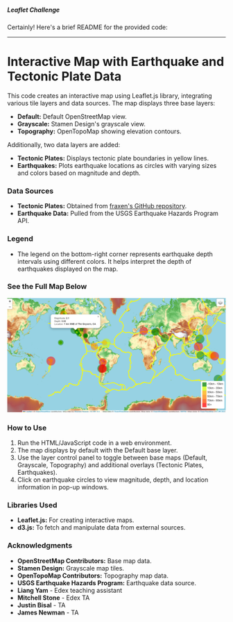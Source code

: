
##### Leaflet Challenge 

Certainly! Here's a brief README for the provided code:

---

# Interactive Map with Earthquake and Tectonic Plate Data

This code creates an interactive map using Leaflet.js library, integrating various tile layers and data sources. The map displays three base layers:

- **Default:** Default OpenStreetMap view.
- **Grayscale:** Stamen Design's grayscale view.
- **Topography:** OpenTopoMap showing elevation contours.

Additionally, two data layers are added:

- **Tectonic Plates:** Displays tectonic plate boundaries in yellow lines.
- **Earthquakes:** Plots earthquake locations as circles with varying sizes and colors based on magnitude and depth.

### Data Sources

- **Tectonic Plates:** Obtained from [fraxen's GitHub repository](https://github.com/fraxen/tectonicplates).
- **Earthquake Data:** Pulled from the USGS Earthquake Hazards Program API.

### Legend

- The legend on the bottom-right corner represents earthquake depth intervals using different colors. It helps interpret the depth of earthquakes displayed on the map.
### See the Full Map Below
![FullMAP](https://github.com/bolitaf88/Leaflet-challenge/blob/main/Images/fullmap.png)

### How to Use

1. Run the HTML/JavaScript code in a web environment.
2. The map displays by default with the Default base layer.
3. Use the layer control panel to toggle between base maps (Default, Grayscale, Topography) and additional overlays (Tectonic Plates, Earthquakes).
4. Click on earthquake circles to view magnitude, depth, and location information in pop-up windows.

### Libraries Used

- **Leaflet.js:** For creating interactive maps.
- **d3.js:** To fetch and manipulate data from external sources.

### Acknowledgments

- **OpenStreetMap Contributors:** Base map data.
- **Stamen Design:** Grayscale map tiles.
- **OpenTopoMap Contributors:** Topography map data.
- **USGS Earthquake Hazards Program:** Earthquake data source.
- **Liang Yam** - Edex teaching assistant
- **Mitchell Stone** - Edex TA
- **Justin Bisal** - TA
- **James Newman** - TA
